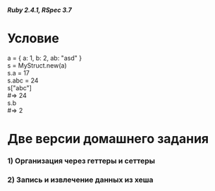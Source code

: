 ##### Ruby 2.4.1, RSpec 3.7
# Условие
 a   = { a: 1, b: 2, ab: "asd" }   
 s   = MyStruct.new(a)   
 s.a = 17   
 s.abc = 24   
 s["abc"]   
 #=> 24   
 s.b   
 #=> 2   
# Две версии домашнего задания
### 1) Организация через геттеры и сеттеры
### 2) Запись и извлечение данных из хеша
